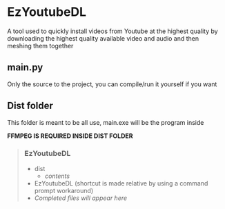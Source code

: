 # EzYoutubeDL
A tool used to quickly install videos from Youtube at the highest quality by downloading the highest quality available video and audio and then meshing them together



## main.py

Only the source to the project, you can compile/run it yourself if you want


## Dist folder

This folder is meant to be all use, main.exe will be the program inside

**FFMPEG IS REQUIRED INSIDE DIST FOLDER**

> ### EzYoutubeDL
>  - dist
>    - _contents_
>  - EzYoutubeDL (shortcut is made relative by using a command prompt workaround)
>  - _Completed files will appear here_


